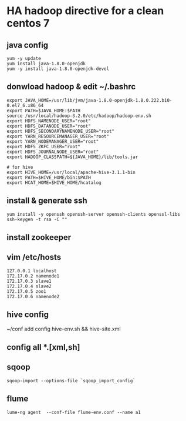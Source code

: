 # HA hadoop directive for a clean centos 7

## java config

    yum -y update
    yum install java-1.8.0-openjdk
    yum -y install java-1.8.0-openjdk-devel


## donwload hadoop & edit ~/.bashrc


    export JAVA_HOME=/usr/lib/jvm/java-1.8.0-openjdk-1.8.0.222.b10-0.el7_6.x86_64
    export PATH=$JAVA_HOME:$PATH
    source /usr/local/hadoop-3.2.0/etc/hadoop/hadoop-env.sh
    export HDFS_NAMENODE_USER="root"
    export HDFS_DATANODE_USER="root"
    export HDFS_SECONDARYNAMENODE_USER="root"
    export YARN_RESOURCEMANAGER_USER="root"
    export YARN_NODEMANAGER_USER="root"
    export HDFS_ZKFC_USER="root"
    export HDFS_JOURNALNODE_USER="root"
    export HADOOP_CLASSPATH=${JAVA_HOME}/lib/tools.jar

	# for hive
    export HIVE_HOME=/usr/local/apache-hive-3.1.1-bin
    export PATH=$HIVE_HOME/bin:$PATH
    export HCAT_HOME=$HIVE_HOME/hcatalog



## install & generate ssh


    yum install -y openssh openssh-server openssh-clients openssl-libs
    ssh-keygen -t rsa -C ""


## install zookeeper



## vim /etc/hosts


    127.0.0.1 localhost
    172.17.0.2 namenode1
    172.17.0.3 slave1
    172.17.0.4 slave2
    172.17.0.5 zoo1
    172.17.0.6 namenode2

## hive config

  ~/conf add config hive-env.sh && hive-site.xml

## config all *.[xml,sh]

## sqoop


  	sqoop-import --options-file `sqoop_import_config`

## flume

  	lume-ng agent  --conf-file flume-env.conf --name a1